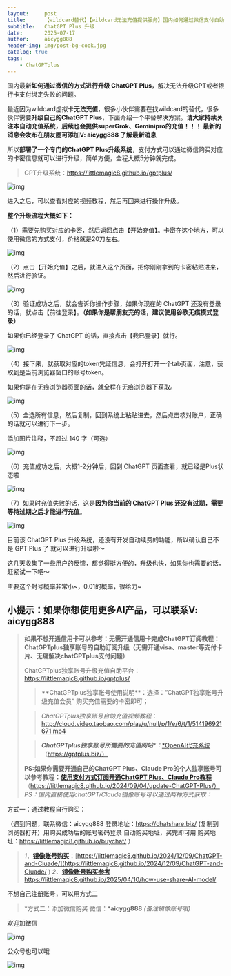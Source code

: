 ```yaml
---
layout:     post
title:      【wildcard替代】【wildcard无法充值提供服务】国内如何通过微信支付自助升级使用 ChatGPT Plus 会员保姆教程--无需开通visa、master卡教程篇
subtitle:   ChatGPT Plus 升级
date:       2025-07-17
author:     aicygg888
header-img: img/post-bg-cook.jpg
catalog: true
tags:
    - ChatGPTplus
---
```


国内最新**如何通过微信的方式进行升级 ChatGPT Plus**，解决无法升级GPT或者银行卡支付绑定失败的问题。

最近因为wildcard虚拟卡**无法充值**，很多小伙伴需要在找wildcard的替代，很多伙伴需要**升级自己的ChatGPT Plus**，下面介绍一个平替解决方案。**请大家持续关注本自动充值系统，后续也会提供superGrok、Geminipro的充值！！！ 最新的消息会发布在朋友圈可添加V: aicygg888 了解最新消息**

所以**部署了一个专门的ChatGPT Plus升级系统**，支付方式可以通过微信购买对应的卡密信息就可以进行升级，简单方便，全程大概5分钟就完成。



> GPT升级系统：https://littlemagic8.github.io/gptplus/

![img](https://picx.zhimg.com/80/v2-2837d713ef511d94fab903e8c3cd4aca_720w.png)

进入之后，可以查看对应的视频教程，然后再回来进行操作升级。

**整个升级流程大概如下：**

（1）需要先购买对应的卡密，然后返回点击【开始充值】。卡密在这个地方，可以使用微信的方式支付，价格就是20刀左右。

![img](https://pic1.zhimg.com/80/v2-ca3f5fa1d3df2295c62def4dd8f05c15_720w.png)

（2）点击【开始充值】之后，就进入这个页面，把你刚刚拿到的卡密粘贴进来，然后进行验证。

![img](https://pica.zhimg.com/80/v2-7a9d116fa29c283c06ad118582e1a075_720w.png)

（3）验证成功之后，就会告诉你操作步骤，如果你现在的 ChatGPT 还没有登录的话，就点击【前往登录】。**（如果你是帮朋友充的话，建议使用谷歌无痕模式登录）**

如果你已经登录了 ChatGPT 的话，直接点击【我已登录】就行。

![img](https://picx.zhimg.com/80/v2-fb4f3abba46dd630a04c96f3a86de0fb_720w.png)

（4）接下来，就获取对应的token凭证信息，会打开打开一个tab页面，注意，获取到是当前浏览器窗口的账号token。

如果你是在无痕浏览器页面的话，就全程在无痕浏览器下获取。

![img](https://pic1.zhimg.com/80/v2-cc724ae7f092e159f7903510e2e32ca1_720w.png)

（5）全选所有信息，然后复制，回到系统上粘贴进去，然后点击核对账户，正确的话就可以进行下一步。

添加图片注释，不超过 140 字（可选）

![img](https://pic1.zhimg.com/80/v2-1585d970001eecf563fc5bbb1a541da3_720w.png)

（6）充值成功之后，大概1-2分钟后，回到 ChatGPT 页面查看，就已经是Plus状态啦

![img](https://pica.zhimg.com/80/v2-fdff1289bb71fe889010a444848d9108_720w.png)

（7）如果时充值失败的话，这是**因为你当前的 ChatGPT Plus 还没有过期，需要等待过期之后才能进行充值**。

![img](https://pic1.zhimg.com/80/v2-40527081a207442e52a3f0f9b741d64a_720w.png)

目前该 ChatGPT Plus 升级系统，还没有开发自动续费的功能，所以确认自己不是 GPT Plus 了 就可以进行升级啦～

这几天收集了一些用户的反馈，都觉得挺方便的，升级也快，如果你也需要的话，赶紧试一下吧～

主要这个封号概率非常小~，0.01的概率，很给力~



## **小提示：如果你想使用更多AI产品，可以联系V: aicygg888**

> **如果不想开通信用卡可以参考：无需开通信用卡完成ChatGPT订阅教程：ChatGPTplus独享账号的自助订阅升级（无需开通visa、master等支付卡片、无痛解决chatGPTplus支付问题）**
>
> ChatGPTplus独享账号升级充值自助平台：https://littlemagic8.github.io/gptplus/
>
> > **ChatGPTplus独享账号使用说明\**：选择：”ChatGPT独享账号升级充值会员” 购买充值需要的卡密即可；
>
> > *ChatGPTplus独享账号自助充值视频教程*：http://cloud.video.taobao.com/play/u/null/p/1/e/6/t/1/514196921671.mp4 
>
> > ***ChatGPTplus独享账号所需要的充值网站**\*：*[*OpenAI代充系统](https://gptplus.biz/) （https://gptplus.biz/）
>
> **PS:如果你需要开通自己的ChatGPT Plus、Claude Pro的个人独享账号可以参考教程：**[**使用支付方式订阅开通ChatGPT Plus、Claude Pro教程**](https://littlemagic8.github.io/2024/09/04/update-ChatGPT-Plus/) （https://littlemagic8.github.io/2024/09/04/update-ChatGPT-Plus/） *PS：国内直接使用chatGPT/Claude镜像账号可以通过两种方式获取：*

方式一：通过教程自行购买：

（遇到问题，联系微信：aicygg888 登录地址：https://chatshare.biz/ (复制到浏览器打开）用购买成功后的账号密码登录 自动购买地址，买完即可用 购买地址：https://littlemagic8.github.io/buychat/ ）

> *1、*[**镜像账号购买**](https://littlemagic8.github.io/2024/12/09/ChatGPT-and-Cluade/)：[https://littlemagic8.github.io/2024/12/09/ChatGPT-and-Cluade/](https://littlemagic8.github.io/2024/12/09/ChatGPT-and-Cluade/ )  *2、*[**镜像账号购买参考**](https://littlemagic8.github.io/2025/04/10/how-use-share-AI-model/) https://littlemagic8.github.io/2025/04/10/how-use-share-AI-model/

不想自己注册账号，可以用方式二

> *方式二：添加微信购买 微信：***aicygg888** *(备注镜像账号哦)*

欢迎加微信

![img](https://picx.zhimg.com/80/v2-46f7cfd62d1e94381388ab08b0fea3af_720w.png)

公众号也可以哦

![img](https://pic1.zhimg.com/80/v2-4e622b64238b20948a02e0c988ca5704_720w.png)